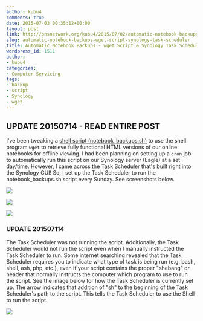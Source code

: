 ```yaml
---
author: kubu4
comments: true
date: 2015-07-03 00:35:12+00:00
layout: post
link: http://onsnetwork.org/kubu4/2015/07/02/automatic-notebook-backups-wget-script-synology-task-scheduler/
slug: automatic-notebook-backups-wget-script-synology-task-scheduler
title: Automatic Notebook Backups - wget Script & Synology Task Scheduler
wordpress_id: 1511
author:
- kubu4
categories:
- Computer Servicing
tags:
- backup
- script
- Synology
- wget
---
```


## UPDATE 20150714 - READ ENTIRE POST



I've been tweaking a [shell script (notebook_backups.sh)](https://github.com/sr320/LabDocs/blob/master/code/script-box/notebook_backups.sh) to use the shell program `wget` to retrieve fully functional HTML versions of our online notebooks for offline viewing. I had been planning on setting up a `cron` job to automatically run this script on our Synology server (Eagle) at a set day/time. However, I came across the Task Scheduler that's built right into the Synology GUI! So, I set up the Task Scheduler to run the notebook_backups.sh script every Sunday. See screenshots below.

[![](http://eagle.fish.washington.edu/Arabidopsis/Screenshot%202015-07-02%2016.04.10.png)](http://eagle.fish.washington.edu/Arabidopsis/Screenshot%202015-07-02%2016.04.10.png)



[![](http://eagle.fish.washington.edu/Arabidopsis/Screenshot%202015-07-02%2016.05.52.png)](http://eagle.fish.washington.edu/Arabidopsis/Screenshot%202015-07-02%2016.05.52.png)



[![](http://eagle.fish.washington.edu/Arabidopsis/Screenshot%202015-07-02%2016.06.51.png)](http://eagle.fish.washington.edu/Arabidopsis/Screenshot%202015-07-02%2016.06.51.png)





### UPDATE 201507114



The Task Scheduler was not running the script. Additionally, the Task Scheduler would not run the script even when I manually instructed the Task Scheduler to run. Some internet searching revealed that the Task Scheduler requires you to indicate what type of task is being run (e.g. bash, shell, ash, php, etc.), even if your script contains the proper "shebang" or header that normally instructs the computer which program to use to run the script. See the image below for how the Task Scheduler is currently set up. The arrow indicates that addition of "sh" to the beginning of the Task Scheduler's path to the script. This tells the Task Scheduler to use the Shell to run the script.



[![](http://eagle.fish.washington.edu/Arabidopsis/20150714_Syno_Task_Scheduler.jpg)](http://eagle.fish.washington.edu/Arabidopsis/20150714_Syno_Task_Scheduler.jpg)
